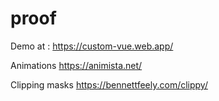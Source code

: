 # proof

Demo at : https://custom-vue.web.app/

Animations
https://animista.net/

Clipping masks
https://bennettfeely.com/clippy/
